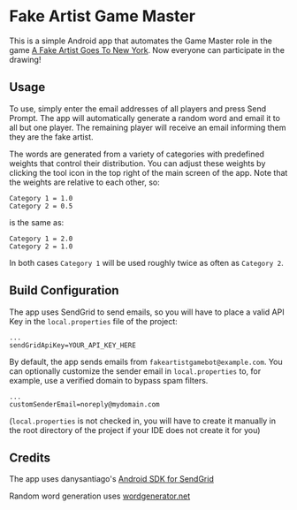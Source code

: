 # Fake Artist Game Master
This is a simple Android app that automates the Game Master role in the game [A Fake Artist Goes To New York](https://oinkgms.com/en/a-fake-artist-goes-to-new-york).
Now everyone can participate in the drawing!

## Usage ##
To use, simply enter the email addresses of all players and press Send Prompt.
The app will automatically generate a random word and email it to all but one player. 
The remaining player will receive an email informing them they are the fake artist.

The words are generated from a variety of categories with predefined weights that control their distribution.
You can adjust these weights by clicking the tool icon in the top right of the main screen of the app.
Note that the weights are relative to each other, so:
```
Category 1 = 1.0
Category 2 = 0.5
```
is the same as:
```
Category 1 = 2.0 
Category 2 = 1.0
```
In both cases `Category 1` will be used roughly twice as often as `Category 2`.

## Build Configuration ##
The app uses SendGrid to send emails, so you will have to place a valid API Key in the `local.properties` file of the project:

```
...
sendGridApiKey=YOUR_API_KEY_HERE
```

By default, the app sends emails from `fakeartistgamebot@example.com`.
You can optionally customize the sender email in `local.properties` to, for example, use a verified domain to bypass spam filters.

```
...
customSenderEmail=noreply@mydomain.com
```

(`local.properties` is not checked in, you will have to create it manually in the root directory of the project if your IDE does not create it for you)

## Credits ##

The app uses danysantiago's [Android SDK for SendGrid](https://github.com/danysantiago/sendgrid-android)

Random word generation uses [wordgenerator.net](https://www.wordgenerator.net/pictionary-word-generator.php)
